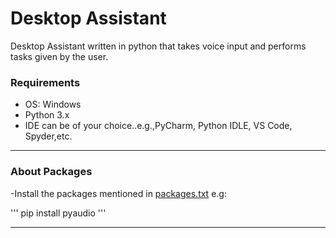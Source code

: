 # Desktop Assistant
Desktop Assistant written in python that takes voice input and performs tasks given by the user.
 
### Requirements
- OS: Windows
- Python 3.x
- IDE can be of your choice..e.g.,PyCharm, Python IDLE, VS Code, Spyder,etc.

---
### About Packages
-Install the packages mentioned in [packages.txt](https://github.com/snehalmastud/Desktop_Assistant/blob/master/packages.txt)
e.g:

'''
pip install pyaudio
'''

---

